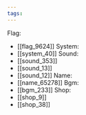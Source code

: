```yaml
---
tags:
---
```

Flag:
- [[flag_9624]]
System:
- [[system_40]]
Sound:
- [[sound_353]]
- [[sound_13]]
- [[sound_12]]
Name:
- [[name_65278]]
Bgm:
- [[bgm_233]]
Shop:
- [[shop_9]]
- [[shop_38]]
